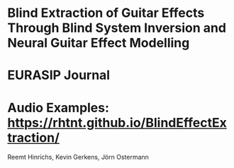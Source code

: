 # Blind Extraction of Guitar Effects Through Blind System Inversion and Neural Guitar Effect Modelling
# EURASIP Journal
#  Audio Examples: https://rhtnt.github.io/BlindEffectExtraction/
Reemt Hinrichs, Kevin Gerkens, Jörn Ostermann


